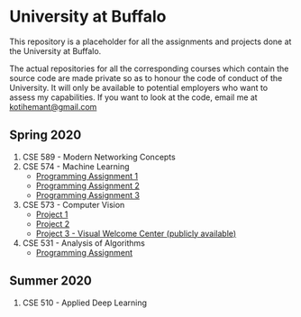 # University at Buffalo

This repository is a placeholder for all the assignments and projects done at the University at Buffalo.

The actual repositories for all the corresponding courses which contain the source code are made private so as to honour the code of conduct of the University. It will only be available to potential employers who want to assess my capabilities. If you want to look at the code, email me at kotihemant@gmail.com

## Spring 2020

1. CSE 589 - Modern Networking Concepts
2. CSE 574 - Machine Learning
   - [Programming Assignment 1](https://github.com/HemantKoti/CSE-574/tree/master/PA%201)
   - [Programming Assignment 2](https://github.com/HemantKoti/CSE-574/tree/master/PA%202)
   - [Programming Assignment 3](https://github.com/HemantKoti/CSE-574/tree/master/PA%203)
3. CSE 573 - Computer Vision
   - [Project 1](https://github.com/HemantKoti/CSE-573/tree/master/Project%201)
   - [Project 2](https://github.com/HemantKoti/CSE-573/tree/master/Project%202)
   - [Project 3 - Visual Welcome Center (publicly available)](https://github.com/HemantKoti/Visual-Welcome-Center.git)
4. CSE 531 - Analysis of Algorithms
   - [Programming Assignment](https://github.com/HemantKoti/CSE-531.git)

## Summer 2020

1. CSE 510 - Applied Deep Learning
